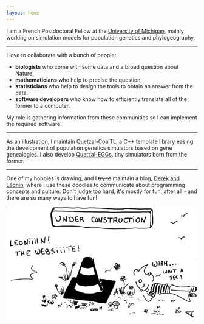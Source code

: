 ```yaml
---
layout: home
---
```


I am a French Postdoctoral Fellow at the
[University of Michigan](https://lsa.umich.edu/eeb/people/postdoctoral-fellows/arnaud-becheler.html),
mainly working on simulation models for population genetics and phylogeography.

---------------------------

I love to collaborate with a bunch of people:
- **biologists** who come with some data and a broad question about Nature,
- **mathematicians** who help to precise the question,
- **statisticians** who help to design the tools to obtain an answer from the data.
- **software developers** who know how to efficiently translate all of the former to a computer.

My role is gathering information from these communities so I can implement
the required software.

-----------------------------

As an illustration, I maintain [Quetzal-CoalTL](pages/quetzal/home), a C++ template library easing the development of
population genetics simulators based on gene genealogies. I also develop
[Quetzal-EGGs](pages/quetzal_eggs/home), tiny simulators born from the former.

------------------------------

One of my hobbies is drawing, and I ~~try to~~ maintain a blog, [Derek and Léonin](pages/blog/site_map),
where I use these doodles to communicate about programming concepts and culture.
Don't judge too hard, it's mostly for fun, after all - and there are so many ways to have fun!

![Léonin, the bog mascot](/draw/under_construction.png)

